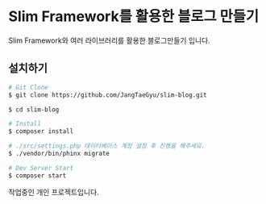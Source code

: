 # Slim Framework를 활용한 블로그 만들기

Slim Framework와 여러 라이브러리를 활용한 블로그만들기 입니다.

## 설치하기

``` bash
# Git Clone
$ git clone https://github.com/JangTaeGyu/slim-blog.git

$ cd slim-blog

# Install
$ composer install

# ./src/settings.php 데이터베이스 계정 설정 후 진행을 해주세요.
$ ./vendor/bin/phinx migrate

# Dev Server Start
$ composer start
```
작업중인 개인 프로젝트입니다.
